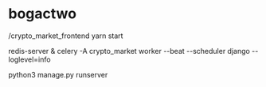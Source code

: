 # bogactwo

/crypto_market_frontend yarn start


redis-server &
celery -A crypto_market worker --beat --scheduler django --loglevel=info

python3 manage.py runserver
